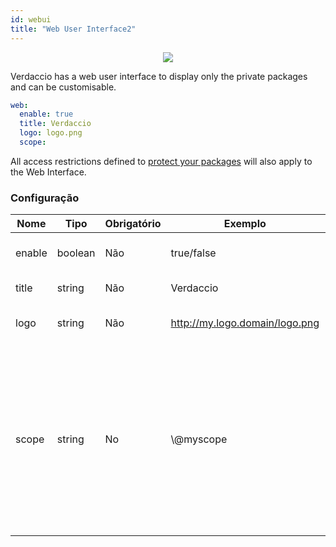 ```yaml
---
id: webui
title: "Web User Interface2"
---
```



<p align="center"><img src="https://github.com/verdaccio/verdaccio/blob/master/assets/gif/verdaccio_big_30.gif?raw=true"></p>

Verdaccio has a web user interface to display only the private packages and can be customisable.

```yaml
web:
  enable: true
  title: Verdaccio
  logo: logo.png
  scope:
```

All access restrictions defined to [protect your packages](protect-your-dependencies.md) will also apply to the Web Interface.

### Configuração

| Nome   | Tipo    | Obrigatório | Exemplo                        | Suporte | Descrição                                                                                                                                            |
| ------ | ------- | ----------- | ------------------------------ | ------- | ---------------------------------------------------------------------------------------------------------------------------------------------------- |
| enable | boolean | Não         | true/false                     | all     | habilitar a interface web                                                                                                                            |
| title  | string  | Não         | Verdaccio                      | all     | Título da página web                                                                                                                                 |
| logo   | string  | Não         | http://my.logo.domain/logo.png | all     | URI onde o logo se encontra                                                                                                                          |
| scope  | string  | No          | \\@myscope                   | all     | If you're using this registry for a specific module scope, specify that scope to set it in the webui instructions header (note: escape @ with \\@) |